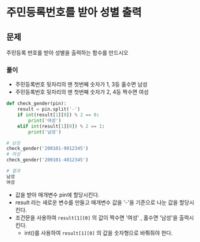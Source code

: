 # 주민등록번호를 받아 성별 출력

## 문제
주민등록 번호를 받아 성별을 출력하는 함수를 만드시오

### 풀이 
- 주민등록번호 뒷자리의 맨 첫번째 숫자가 1, 3등 홀수면 남성
- 주민등록번호 뒷자리의 맨 첫번째 숫자가 2, 4등 짝수면 여성
```python
def check_gender(pin):
    result = pin.split('-')
    if int(result[1][0]) % 2 == 0:
        print('여성')
    elif int(result[1][0]) % 2 == 1:
        print('남성')

# 남성
check_gender('200101-9012345')
# 여성
check_gender('200101-4012345')

# 결과
남성 
여성
```
- 값을 받아 매개변수 pin에 할당시킨다.
- result 라는 새로운 변수를 만들고 매개변수 값을 '-'을 기준으로 나눈 값을 할당시킨다. 
- 조건문을 사용하여 ```result[1][0]``` 의 값이 짝수면 '여성' , 홀수면 '남성'을 출력시킨다.
  - int()를 사용하여 ```result[1][0]``` 의 값을 숫자형으로 바쭤줘야 한다.  